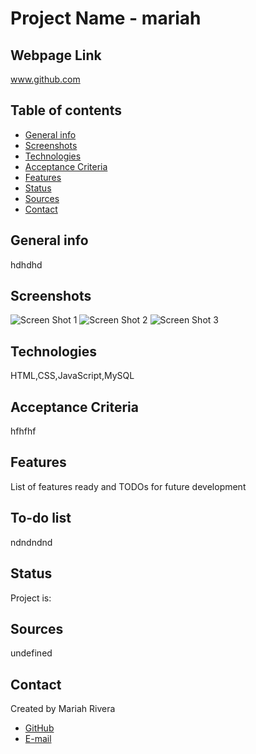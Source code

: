 
     
# Project Name - mariah

## Webpage Link 

www.github.com

## Table of contents

* [General info](#general-info)
* [Screenshots](#screenshots)
* [Technologies](#technologies)
* [Acceptance Criteria](#acceptance-criteria)
* [Features](#features)
* [Status](#status)
* [Sources](#sources)
* [Contact](#contact)

## General info

hdhdhd

## Screenshots

![Screen Shot 1](assets/images/screenshot1.png)
![Screen Shot 2](assets/images/screenshot2.png)
![Screen Shot 3](assets/images/screenshot3.png)

## Technologies

HTML,CSS,JavaScript,MySQL

## Acceptance Criteria

hfhfhf


## Features

List of features ready and TODOs for future development



## To-do list

ndndndnd

## Status

Project is:  

## Sources

undefined

## Contact

Created by Mariah Rivera
* [GitHub](https://github.com/b\kkkk)
* [E-mail](mailto:riv@gmail.com)

      
